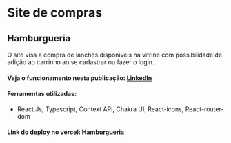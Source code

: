 # Site de compras
## Hamburgueria

O site visa a compra de lanches disponiveis na vitrine com possibilidade de adição ao carrinho ao se cadastrar ou fazer o login.

#### Veja o funcionamento nesta publicação: [LinkedIn](https://www.linkedin.com/posts/allan-verde_compartilho-com-voc%C3%AAs-a-hamburgueria-20-activity-6891785632797310977-zNh-)

#### Ferramentas utilizadas:
* React.Js, Typescript, Context API, Chakra UI, React-icons, React-router-dom

#### Link do deploy no vercel: <a target="_blank" href="https://react-entrega-s5-hamburgueria-2-0-com-typescript-js-allan-verde.vercel.app/">Hamburgueria</a>


